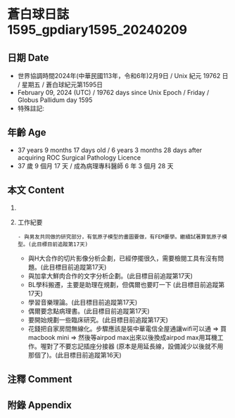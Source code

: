 [_metadata_:encoding]: - "utf-8"
[_metadata_:language]: - "zh-Hant-TW"
[_metadata_:fileformat]: - "markdown"
[_metadata_:MIME_type]: - "text/plain"
[_metadata_:markdown_version]: - "commonmark version 0.30"
[_metadata_:markdown_spec]: - "https://spec.commonmark.org/0.30/"

# 蒼白球日誌1595_gpdiary1595_20240209 #

## 日期 Date ##

* 世界協調時間2024年(中華民國113年，令和6年)2月9日 / Unix 紀元 19762 日 / 星期五 / 蒼白球紀元第1595日
* February 09, 2024 (UTC) / 19762 days since Unix Epoch / Friday / Globus Pallidum day 1595
* 特殊註記:

## 年齡 Age ##

* 37 years 9 months 17 days old / 6 years 3 months 28 days after acquiring ROC Surgical Pathology Licence
* 37 歲 9 個月 17 天 / 成為病理專科醫師 6 年 3 個月 28 天

## 本文 Content ##

1. 

    
2. 工作紀要

       - 與男友共同做的研究部分，有氫原子模型的畫圖要做，有FEM要學。繼續試著算氫原子模型。(此目標目前追蹤第17天)
   - 與H大合作的切片影像分析企劃，已經停擺很久，需要檢閱工具有沒有問題。(此目標目前追蹤第17天)
   - 與加拿大鮮肉合作的文字分析企劃。(此目標目前追蹤第17天)
   - BL學科搬遷，主要是助理在規劃，但偶爾也要盯一下 (此目標目前追蹤第17天)
   - 學習音樂理論。(此目標目前追蹤第17天)
   - 偶爾要念點病理書。(此目標目前追蹤第17天)
   - 要開始規劃一些臨床研究。(此目標目前追蹤第17天)
   - 花錢把自家房間無線化。步驟應該是裝中華電信全屋通讓wifi可以通 => 買macbook mini => 然後等airpod max出來以後換成airpod max用耳機工作。喔對了不要忘記插座分接器 (原本是用延長線，設備減少以後就不用那個了)。(此目標目前追蹤第16天)


## 注釋 Comment ##


## 附錄 Appendix ##

